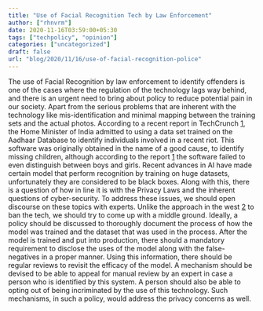 ```yaml
---
title: "Use of Facial Recognition Tech by Law Enforcement"
author: ["rhnvrm"]
date: 2020-11-16T03:59:00+05:30
tags: ["techpolicy", "opinion"]
categories: ["uncategorized"]
draft: false
url: "blog/2020/11/16/use-of-facial-recognition-police"
---
```


The use of Facial Recognition by law enforcement to identify offenders is one of
the cases where the regulation of the technology lags way behind, and there is
an urgent need to bring about policy to reduce potential pain in our society.
Apart from the serious problems that are inherent with the technology like
mis-identification and minimal mapping between the training sets and the actual
photos. According to a recent report in TechCrunch [1], the Home Minister of
India admitted to using a data set trained on the Aadhaar Database to identify
individuals involved in a recent riot. This software was originally obtained in
the name of a good cause, to identify missing children, although according to
the report [1] the software failed to even distinguish between boys and girls.
Recent advances in AI have made certain model that perform recognition by
training on huge datasets, unfortunately they are considered to be black boxes.
Along with this, there is a question of how in line it is with the Privacy Laws
and the inherent questions of cyber-security. To address these issues, we should
open discourse on these topics with experts. Unlike the approach in the west [2]
to ban the tech, we should try to come up with a middle ground. Ideally, a
policy should be discussed to thoroughly document the process of how the model
was trained and the dataset that was used in the process. After the model is
trained and put into production, there should a mandatory requirement to
disclose the uses of the model along with the false-negatives in a proper
manner. Using this information, there should be regular reviews to revisit the
efficacy of the model. A mechanism should be devised to be able to appeal for
manual review by an expert in case a person who is identified by this system. A
person should also be able to opting out of being incriminated by the use of
this technology. Such mechanisms, in such a policy, would address the privacy
concerns as well.

[1]: https://techcrunch.com/2020/03/11/india-used-facial-recognition-tech-to-identify-1100-individuals-at-a-recent-riot/
[2]: https://securitytoday.com/articles/2019/10/10/california-to-become-third-state-to-ban-facial-recognition-software-in-police-body-cameras.aspx
